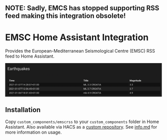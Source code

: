 ## NOTE: Sadly, EMCS has stopped supporting RSS feed making this integration obsolete!

# EMSC Home Assistant Integration

Provides the European-Mediterranean Seismological Centre (EMSC) RSS feed to Home Assistant.

<p align="center">
  <img align="center" alt="Lovelace earthquake table" src="docs/lovelace-table.png">
</p>

## Installation
Copy `custom_components/emscrss` to your `custom_components` folder in Home Assistant. Also available via HACS as a [custom repository](https://hacs.xyz/docs/faq/custom_repositories). See [info.md](info.md) for more information on usage.
